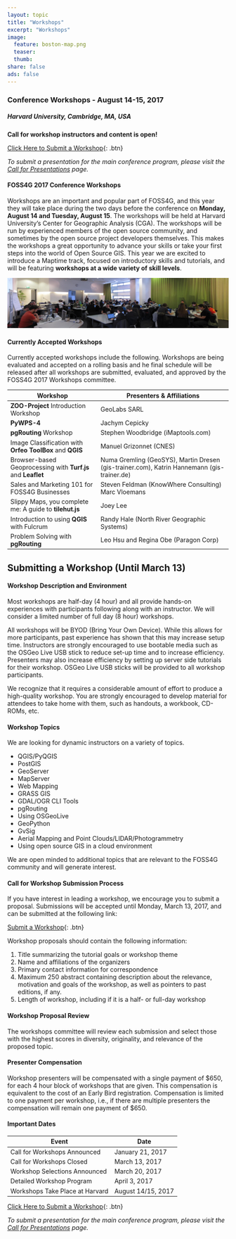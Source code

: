```yaml
---
layout: topic
title: "Workshops"
excerpt: "Workshops"
image:
  feature: boston-map.png
  teaser:
  thumb:
share: false
ads: false
---
```


### Conference Workshops - August 14-15, 2017

##### Harvard University, Cambridge, MA, USA

<strong>Call for workshop instructors and content is open!</strong>

[Click Here to Submit a Workshop](https://goo.gl/forms/K11bcwa5xkpmYAsA3){: .btn}

<em>To submit a presentation for the main conference program, please visit the <a href="../call-for-presentations">Call for Presentations</a> page.</em>

#### FOSS4G 2017 Conference Workshops

Workshops are an important and popular part of FOSS4G, and this year they will take place during the two days before the conference on <strong>Monday, August 14 and Tuesday, August 15</strong>. The workshops will be held at Harvard University’s Center for Geographic Analysis (CGA). The workshops will be run by experienced members of the open source community, and sometimes by the open source project developers themselves. This makes the workshops a great opportunity to advance your skills or take your first steps into the world of Open Source GIS. This year we are excited to introduce a Maptime track, focused on introductory skills and tutorials, and will be featuring <strong>workshops at a wide variety of skill levels</strong>.

![Workshops](../images/vienna_code_sprint.jpg "Workshops")

#### Currently Accepted Workshops

Currently accepted workshops include the following. Workshops are being evaluated and accepted on a rolling basis and he final schedule will be released after all workshops are submitted, evaluated, and approved by the FOSS4G 2017 Workshops committee.

Workshop | Presenters & Affiliations
-------- | ----------------------------
<strong>ZOO-Project</strong> Introduction Workshop | GeoLabs SARL
<strong>PyWPS-4</strong> | Jachym Cepicky
<strong>pgRouting</strong> Workshop | Stephen Woodbridge (iMaptools.com)
Image Classification with <strong>Orfeo ToolBox</strong> and <strong>QGIS</strong> | Manuel Grizonnet (CNES)
Browser-based Geoprocessing with <strong>Turf.js</strong> and <strong>Leaflet</strong> | Numa Gremling (GeoSYS), Martin Dresen (gis-trainer.com), Katrin Hannemann (gis-trainer.de)
Sales and Marketing 101 for FOSS4G Businesses | Steven Feldman (KnowWhere Consulting) Marc Vloemans
Slippy Maps, you complete me: A guide to <strong>tilehut.js</strong> | Joey Lee
Introduction to using <strong>QGIS</strong> with Fulcrum | Randy Hale (North River Geographic Systems)
Problem Solving with <strong>pgRouting</strong> | Leo Hsu and Regina Obe (Paragon Corp)

## Submitting a Workshop (Until March 13)

#### Workshop Description and Environment

Most workshops are half-day (4 hour) and all provide hands-on experiences with participants following along with an instructor. We will consider a limited number of full day (8 hour) workshops.

All workshops will be BYOD (Bring Your Own Device). While this allows for more participants, past experience has shown that this may increase setup time. Instructors are strongly encouraged to use bootable media such as the OSGeo Live USB stick to reduce set-up time and to increase efficiency. Presenters may also increase efficiency by setting up server side tutorials for their workshop. OSGeo Live USB sticks will be provided to all workshop participants.

We recognize that it requires a considerable amount of effort to produce a high-quality workshop. You are strongly encouraged to develop material for attendees to take home with them, such as handouts, a workbook, CD-ROMs, etc.

#### Workshop Topics

We are looking for dynamic instructors on a variety of topics.

* QGIS/PyQGIS
* PostGIS
* GeoServer
* MapServer
* Web Mapping
* GRASS GIS
* GDAL/OGR CLI Tools
* pgRouting
* Using OSGeoLive
* GeoPython
* GvSig
* Aerial Mapping and Point Clouds/LIDAR/Photogrammetry
* Using open source GIS in a cloud environment

We are open minded to additional topics that are relevant to the FOSS4G community and will generate interest.

#### Call for Workshop Submission Process

If you have interest in leading a workshop, we encourage you to submit a proposal. Submissions will be accepted until Monday, March 13, 2017, and can be submitted at the following link:

[Submit a Workshop](https://goo.gl/forms/K11bcwa5xkpmYAsA3){: .btn}

Workshop proposals should contain the following information:

<ol>
  <li>Title summarizing the tutorial goals or workshop theme</li>
  <li>Name and affiliations of the organizers</li>
  <li>Primary contact information for correspondence</li>
  <li>Maximum 250 abstract containing description about the relevance, motivation and goals of the workshop, as well as pointers to past editions, if any.</li>
  <li>Length of workshop, including if it is a half- or full-day workshop</li>
</ol>

#### Workshop Proposal Review
The workshops committee will review each submission and select those with the highest scores in diversity, originality, and relevance of the proposed topic.

#### Presenter Compensation
Workshop presenters will be compensated with a single payment of $650, for each 4 hour block of workshops that are given. This compensation is equivalent to the cost of an Early Bird registration. Compensation is limited to one payment per workshop, i.e., if there are multiple presenters the compensation will remain one payment of $650.

#### Important Dates

Event | Date
----- | ----
Call for Workshops Announced | January 21, 2017
Call for Workshops Closed | March 13, 2017
Workshop Selections Announced | March 20, 2017
Detailed Workshop Program | April 3, 2017
Workshops Take Place at Harvard | August 14/15, 2017

[Click Here to Submit a Workshop](https://goo.gl/forms/K11bcwa5xkpmYAsA3){: .btn}

<em>To submit a presentation for the main conference program, please visit the <a href="../call-for-presentations">Call for Presentations</a> page.</em>

